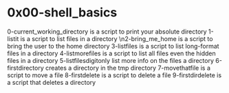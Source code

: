 # 0x00-shell_basics
0-current_working_directory is a script to print your absolute directory
1-listit is a script to list files in a directory
\n2-bring_me_home is a script to bring the user to the home directory
3-listfiles is a script to list long-format files in a directory
4-listmorefiles is a script to list all files even the hidden files in a directory
5-listfilesdigitonly list more info on the files a directory
6-firstdirectory creates a directory in the tmp directory
7-movethatfile is a script to move a file
8-firstdelete is a script to delete a file
9-firstdirdelete is a script that deletes a directory
